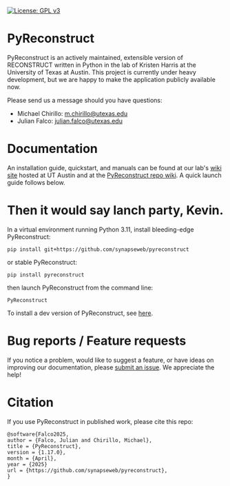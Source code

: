[![License: GPL v3](https://img.shields.io/badge/License-GPLv3-blue.svg)](https://www.gnu.org/licenses/gpl-3.0)

<a id="pyreconstruct"></a>

# PyReconstruct

PyReconstruct is an actively maintained, extensible version of RECONSTRUCT written in Python in the lab of Kristen Harris at the University of Texas at Austin. This project is currently under heavy development, but we are happy to make the application publicly available now.

Please send us a message should you have questions:

-   Michael Chirillo: m.chirillo@utexas.edu
-   Julian Falco: julian.falco@utexas.edu

<a id="documentation"></a>

# Documentation

An installation guide, quickstart, and manuals can be found at our lab's [wiki site](https://wikis.utexas.edu/display/khlab/PyReconstruct+user+guide) hosted at UT Austin and at the [PyReconstruct repo wiki](https://github.com/SynapseWeb/PyReconstruct/wiki). A quick launch guide follows below.

<a id="submitting-bug-reports-and-feature-requests"></a>

# Then it would say lanch party, Kevin.

In a virtual environment running Python 3.11, install bleeding-edge PyReconstruct:

```
pip install git+https://github.com/synapseweb/pyreconstruct
```

or stable PyReconstruct:

```
pip install pyreconstruct
```

then launch PyReconstruct from the command line:

```
PyReconstruct
```

To install a dev version of PyReconstruct, see [here](https://github.com/SynapseWeb/PyReconstruct/wiki/Developers).

# Bug reports / Feature requests

If you notice a problem, would like to suggest a feature, or have ideas on improving our documentation, please [submit an issue](https://github.com/SynapseWeb/PyReconstruct/issues/). We appreciate the help!

# Citation

If you use PyReconstruct in published work, please cite this repo:

```
@software{Falco2025,
author = {Falco, Julian and Chirillo, Michael},
title = {PyReconstruct},
version = {1.17.0},
month = {April},
year = {2025}
url = {https://github.com/synapseweb/pyreconstruct},
}
```
